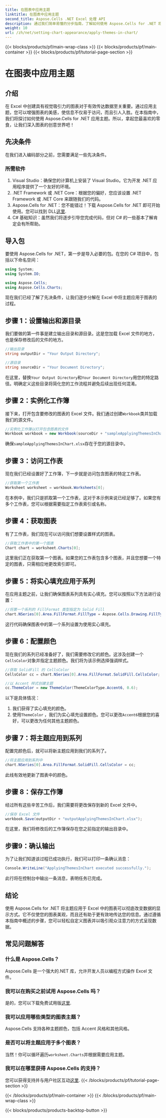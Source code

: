 ```yaml
---
title: 在图表中应用主题
linktitle: 在图表中应用主题
second_title: Aspose.Cells .NET Excel 处理 API
description: 通过我们简单易懂的分步指南，了解如何使用 Aspose.Cells for .NET 将主题应用于 Excel 中的图表。增强您的数据呈现效果。
weight: 10
url: /zh/net/setting-chart-appearance/apply-themes-in-chart/
---
```


{{< blocks/products/pf/main-wrap-class >}}
{{< blocks/products/pf/main-container >}}
{{< blocks/products/pf/tutorial-page-section >}}

# 在图表中应用主题

## 介绍

在 Excel 中创建具有视觉吸引力的图表对于有效传达数据至关重要。通过应用主题，您可以增强图表的美感，使信息不仅易于访问，而且引人入胜。在本指南中，我们将探讨如何使用 Aspose.Cells for .NET 应用主题。所以，拿起您最喜欢的零食，让我们深入图表的创意世界吧！

## 先决条件

在我们进入编码部分之前，您需要满足一些先决条件。

### 所需软件

1. Visual Studio：确保您的计算机上安装了 Visual Studio。它为开发 .NET 应用程序提供了一个友好的环境。
2. .NET Framework 或 .NET Core：根据您的偏好，您应该设置 .NET Framework 或 .NET Core 来跟随我们的代码。
3.  Aspose.Cells for .NET：您不能错过！下载 Aspose.Cells for .NET 即可开始使用。您可以找到 DLL[这里](https://releases.aspose.com/cells/net/).
4. C# 基础知识：虽然我们将逐步引导您完成代码，但对 C# 的一些基本了解肯定会有所帮助。

## 导入包

要使用 Aspose.Cells for .NET，第一步是导入必要的包。在您的 C# 项目中，包括以下命名空间：

```csharp
using System;
using System.IO;

using Aspose.Cells;
using Aspose.Cells.Charts;
```

现在我们已经了解了先决条件，让我们逐步分解在 Excel 中将主题应用于图表的过程。

## 步骤 1：设置输出和源目录

我们要做的第一件事是建立输出目录和源目录。这是您加载 Excel 文件的地方，也是保存修改后的文件的地方。

```csharp
//输出目录
string outputDir = "Your Output Directory";

//源目录
string sourceDir = "Your Document Directory";
```

在这里，替换`Your Output Directory`和`Your Document Directory`用您的特定路径。明确定义这些目录将简化您的工作流程并避免后续出现任何混淆。

## 步骤 2：实例化工作簿

接下来，打开包含要修改的图表的 Excel 文件。我们通过创建`Workbook`类并加载我们的源文件。

```csharp
//实例化工作簿以打开包含图表的文件
Workbook workbook = new Workbook(sourceDir + "sampleApplyingThemesInChart.xlsx");
```

确保`sampleApplyingThemesInChart.xlsx`存在于您的源目录中。

## 步骤 3：访问工作表

现在我们已经设置好了工作簿，下一步就是访问包含图表的特定工作表。 

```csharp
//获取第一个工作表
Worksheet worksheet = workbook.Worksheets[0];
```

在本例中，我们只是抓取第一个工作表，这对于本示例来说已经足够了。如果您有多个工作表，您可以根据需要指定工作表索引或名称。

## 步骤 4：获取图表

有了工作表，我们现在可以访问我们想要设置样式的图表。

```csharp
//获取工作表中的第一个图表
Chart chart = worksheet.Charts[0];
```

这里我们正在获取第一个图表。如果您的工作表包含多个图表，并且您想要一个特定的图表，只需相应地更改索引即可。

## 步骤 5：将实心填充应用于系列

在应用主题之前，让我们确保图表系列具有实心填充。您可以按照以下方法进行设置：

```csharp
//将第一个系列的 FillFormat 类型指定为 Solid Fill
chart.NSeries[0].Area.FillFormat.FillType = Aspose.Cells.Drawing.FillType.Solid;
```

这行代码确保图表中的第一个系列设置为使用实心填充。

## 步骤 6：配置颜色

现在我们的系列已经准备好了，我们需要修改它的颜色。这涉及创建一个`CellsColor`对象并指定主题颜色。我们将为该示例选择强调样式。

```csharp
//获取 SolidFill 的 CellsColor
CellsColor cc = chart.NSeries[0].Area.FillFormat.SolidFill.CellsColor;

//以 Accent 样式创建主题
cc.ThemeColor = new ThemeColor(ThemeColorType.Accent6, 0.6);
```

以下是具体情况：
1. 我们获得了实心填充的颜色。
2. 使用`ThemeColor` ，我们为实心填充设置颜色。您可以更改`Accent6`根据您的喜好，可以更改为任何其他主题颜色。

## 步骤 7：将主题应用到系列

配置完颜色后，就可以将新主题应用到我们的系列了。 

```csharp
//将主题应用到系列中
chart.NSeries[0].Area.FillFormat.SolidFill.CellsColor = cc;
```

此线有效地更新了图表中的颜色。 

## 步骤 8：保存工作簿

经过所有这些辛苦工作后，我们需要将更改保存到新的 Excel 文件中。

```csharp
//保存 Excel 文件
workbook.Save(outputDir + "outputApplyingThemesInChart.xlsx");
```

在这里，我们将修改后的工作簿保存在您之前指定的输出目录中。 

## 步骤9：确认输出

为了让我们知道该过程已成功执行，我们可以打印一条确认消息：

```csharp
Console.WriteLine("ApplyingThemesInChart executed successfully.");
```

此行将在控制台中输出一条消息，表明任务已完成。

## 结论

使用 Aspose.Cells for .NET 将主题应用于 Excel 中的图表可以彻底改变数据的显示方式。它不仅使您的图表美观，而且还有助于更有效地传达您的信息。通过遵循本指南中概述的步骤，您可以轻松自定义图表并以吸引观众注意力的方式呈现数据。

## 常见问题解答

### 什么是 Aspose.Cells？
Aspose.Cells 是一个强大的.NET 库，允许开发人员以编程方式操作 Excel 文件。

### 我可以在购买之前试用 Aspose.Cells 吗？
是的，您可以下载免费试用版[这里](https://releases.aspose.com/).

### 我可以应用哪些类型的图表主题？
Aspose.Cells 支持各种主题颜色，包括 Accent 风格和其他风格。

### 是否可以将主题应用于多个图表？
当然！你可以循环遍历`worksheet.Charts`并根据需要应用主题。

### 我可以在哪里获得 Aspose.Cells 的支持？
您可以获得支持并与用户社区互动[这里](https://forum.aspose.com/c/cells/9).
{{< /blocks/products/pf/tutorial-page-section >}}

{{< /blocks/products/pf/main-container >}}
{{< /blocks/products/pf/main-wrap-class >}}

{{< blocks/products/products-backtop-button >}}
